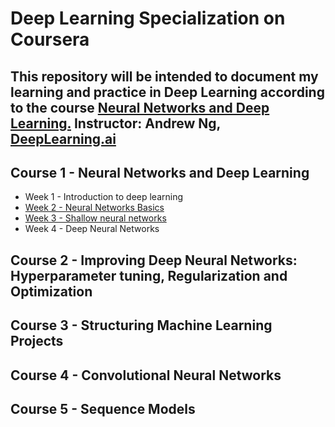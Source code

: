 # **Deep Learning Specialization on Coursera**

This repository will be intended to document my learning and practice in Deep Learning according to the course [Neural Networks and Deep Learning.](https://www.coursera.org/learn/neural-networks-deep-learning)
Instructor: Andrew Ng, [DeepLearning.ai](https://www.deeplearning.ai/deep-learning-specialization/)
---

## **Course 1 - Neural Networks and Deep Learning**

* Week 1 - Introduction to deep learning
* [Week 2 - Neural Networks Basics](https://github.com/beatrizmaiads/Deep-learning-journey/blob/master/Neural%20Networks%20and%20Deep%20Learning/Week1%20-%20Intoduction%20to%20deep%20learning/Logistic_Regression_with_a_Neural_Network_mindset_v6a.ipynb)
* [Week 3 - Shallow neural networks](https://github.com/beatrizmaiads/Deep-learning-journey/blob/master/Neural%20Networks%20and%20Deep%20Learning/Week1%20-%20Intoduction%20to%20deep%20learning/Planar_data_classification_with_onehidden_layer_v6c.ipynb)
* Week 4 - Deep Neural Networks

## **Course 2 - Improving Deep Neural Networks: Hyperparameter tuning, Regularization and Optimization**

## **Course 3 - Structuring Machine Learning Projects**

## **Course 4 - Convolutional Neural Networks**

## **Course 5 - Sequence Models**

